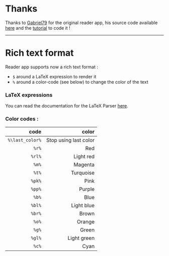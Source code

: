 # Thanks
Thanks to [Gabriel79](https://github.com/Gabriel79) for the original reader app, his source code available [here](https://github.com/Gabriel79/OmegaWithReaderTutorial) and the [tutorial](https://www.codingame.com/playgrounds/55846/reader-faire-une-application-pour-omega-sur-numworks/introduction) to code it !

---

# Rich text format
Reader app supports now a rich text format : 

 * `$` around a LaTeX expression to render it
 * `%` around a color-code (see below) to change the color of the text
### LaTeX expressions
You can read the documentation for the LaTeX Parser [here](TexParser.md).
### Color codes :
|code|color|
| --:| ---:|
|`%\last_color%`|Stop using last color|
|`%r%`|Red|
|`%rl%`|Light red|
|`%m%`|Magenta|
|`%t%`|Turquoise|
|`%pk%`|Pink|
|`%pp%`|Purple|
|`%b%`|Blue|
|`%bl%`|Light blue|
|`%br%`|Brown|
|`%o%`|Orange|
|`%g%`|Green|
|`%gl%`|Light green|
|`%c%`|Cyan|